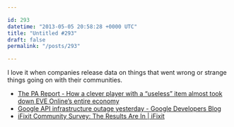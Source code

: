 ```yaml
---

id: 293
datetime: "2013-05-05 20:58:28 +0000 UTC"
title: "Untitled #293"
draft: false
permalink: "/posts/293"

---
```


I love it when companies release data on things that went wrong or strange things going on with their communities. 

 
 * [The PA Report - How a clever player with a “useless” item almost took down EVE Online’s entire economy](http://penny-arcade.com/report/article/how-a-clever-player-with-a-useless-item-almost-took-down-eve-onlines-entire)
 * [Google API infrastructure outage yesterday - Google Developers Blog](http://googledevelopers.blogspot.com/2013/05/google-api-infrastructure-outage.html)
 * [iFixit Community Survey: The Results Are In | iFixit](http://ifixit.org/4631/ifixit-community-survey-the-results-are-in/)


